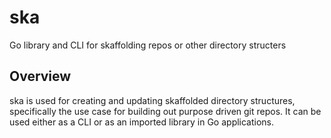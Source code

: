 # ska
Go library and CLI for skaffolding repos or other directory structers

## Overview

ska is used for creating and updating skaffolded directory structures, specifically the use case
for building out purpose driven git repos. It can be used either as a CLI or as an imported library in Go applications.